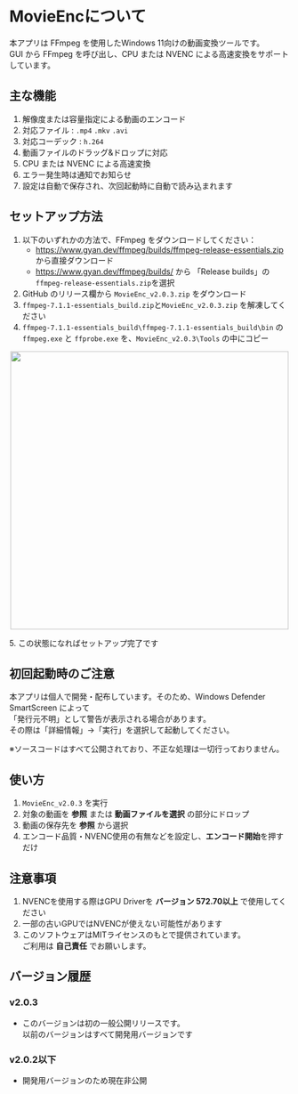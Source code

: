 <h1>MovieEncについて</h1>
本アプリは FFmpeg を使用したWindows 11向けの動画変換ツールです。<br>
GUI から FFmpeg を呼び出し、CPU または NVENC  による高速変換をサポートしています。

## 主な機能
1. 解像度または容量指定による動画のエンコード
2. 対応ファイル :  `.mp4`  `.mkv`  `.avi`
3. 対応コーデック : `h.264`
4. 動画ファイルのドラッグ&ドロップに対応
5. CPU または NVENC による高速変換
6. エラー発生時は通知でお知らせ
7. 設定は自動で保存され、次回起動時に自動で読み込まれます

## セットアップ方法
1. 以下のいずれかの方法で、FFmpeg をダウンロードしてください：
    - https://www.gyan.dev/ffmpeg/builds/ffmpeg-release-essentials.zip から直接ダウンロード
    - https://www.gyan.dev/ffmpeg/builds/ から 「Release builds」の```ffmpeg-release-essentials.zip```を選択
2. GitHub のリリース欄から `MovieEnc_v2.0.3.zip` をダウンロード
3. `ffmpeg-7.1.1-essentials_build.zip`と`MovieEnc_v2.0.3.zip` を解凍してください
4. `ffmpeg-7.1.1-essentials_build\ffmpeg-7.1.1-essentials_build\bin` の `ffmpeg.exe` と `ffprobe.exe` を、`MovieEnc_v2.0.3\Tools` の中にコピー
<p align="center">
 <img src="https://github.com/user-attachments/assets/1d3d0ed4-772c-4e4e-9dcd-2dbe4aa8f7fa" width="500" >
</p>
5. この状態になればセットアップ完了です

## 初回起動時のご注意

本アプリは個人で開発・配布しています。そのため、Windows Defender SmartScreen によって  
「発行元不明」として警告が表示される場合があります。  
その際は「詳細情報」→「実行」を選択して起動してください。

※ソースコードはすべて公開されており、不正な処理は一切行っておりません。


## 使い方
1. `MovieEnc_v2.0.3` を実行
2. 対象の動画を **参照** または **動画ファイルを選択** の部分にドロップ
3. 動画の保存先を **参照** から選択
4. エンコード品質・NVENC使用の有無などを設定し、**エンコード開始**を押すだけ

## 注意事項
1. NVENCを使用する際はGPU Driverを **バージョン 572.70以上** で使用してください
2. 一部の古いGPUではNVENCが使えない可能性があります
3. このソフトウェアはMITライセンスのもとで提供されています。  
ご利用は **自己責任** でお願いします。

## バージョン履歴

### v2.0.3
- このバージョンは初の一般公開リリースです。<br>
以前のバージョンはすべて開発用バージョンです
### v2.0.2以下
- 開発用バージョンのため現在非公開
  
